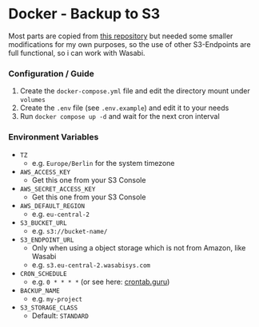 # Docker - Backup to S3

Most parts are copied from [this repository](https://github.com/peterrus/docker-s3-cron-backup) but needed some smaller modifications for my own purposes, so the use of other S3-Endpoints are full functional, so i can work with Wasabi.

### Configuration / Guide

1. Create the `docker-compose.yml` file and edit the directory mount under `volumes`
2. Create the `.env` file (see `.env.example`) and edit it to your needs
3. Run `docker compose up -d` and wait for the next cron interval

### Environment Variables

- `TZ`
	- e.g. `Europe/Berlin` for the system timezone
- `AWS_ACCESS_KEY`
	- Get this one from your S3 Console
- `AWS_SECRET_ACCESS_KEY`
	- Get this one from your S3 Console
- `AWS_DEFAULT_REGION` 
	- e.g. `eu-central-2`
- `S3_BUCKET_URL` 
	- e.g. `s3://bucket-name/`
- `S3_ENDPOINT_URL`
	- Only when using a object storage which is not from Amazon, like Wasabi 
	- e.g. `s3.eu-central-2.wasabisys.com`
- `CRON_SCHEDULE`
	- e.g. `0 * * * *` (or see here: [crontab.guru](crontab.guru))
- `BACKUP_NAME`
	- e.g. `my-project`
- `S3_STORAGE_CLASS`
	- Default: `STANDARD`
